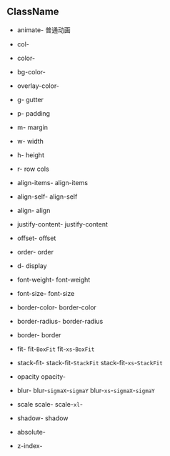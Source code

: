 ## ClassName

- animate-  普通动画

- col-

- color-
- bg-color-
- overlay-color-
- g-    gutter
- p-    padding
- m-    margin
- w-    width
- h-    height
- r-   row cols
- align-items-    align-items
- align-self-    align-self
- align-    align
- justify-content-    justify-content
- offset-    offset
- order-    order
- d-    display
- font-weight-    font-weight
- font-size-    font-size
- border-color-    border-color
- border-radius-    border-radius
- border-   border

- fit-   fit-`BoxFit` fit-`xs`-`BoxFit`
- stack-fit-   stack-fit-`StackFit`  stack-fit-`xs`-`StackFit`
- opacity      opacity-
- blur-   blur-`sigmaX`-`sigmaY`  blur-`xs`-`sigmaX`-`sigmaY`
- scale   scale-   scale-`xl`-

- shadow-   shadow



- absolute-
- z-index-


